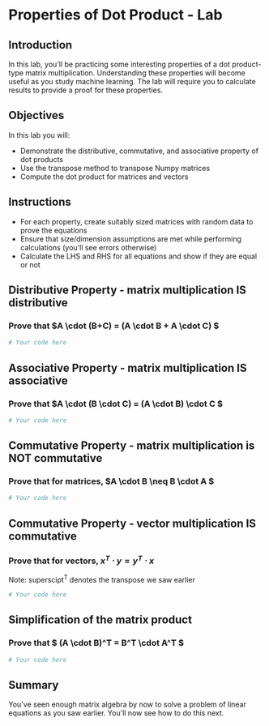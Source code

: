 
# Properties of Dot Product - Lab

## Introduction

In this lab, you'll be practicing some interesting properties of a dot product-type matrix multiplication. Understanding these properties will become useful as you study machine learning. The lab will require you to calculate results to provide a proof for these properties.

## Objectives

In this lab you will: 

- Demonstrate the distributive, commutative, and associative property of dot products 
- Use the transpose method to transpose Numpy matrices 
- Compute the dot product for matrices and vectors 


## Instructions

* For each property, create suitably sized matrices with random data to prove the equations 
* Ensure that size/dimension assumptions are met while performing calculations (you'll see errors otherwise)
* Calculate the LHS and RHS for all equations and show if they are equal or not

## Distributive Property - matrix multiplication IS distributive

### Prove that $A \cdot (B+C) = (A \cdot B + A \cdot C) $


```python
# Your code here
```

## Associative Property - matrix multiplication IS associative
### Prove that $A \cdot (B \cdot C) = (A \cdot B) \cdot C $


```python
# Your code here 
```

## Commutative Property - matrix multiplication is NOT commutative
### Prove that for matrices, $A \cdot B \neq B \cdot A $


```python
# Your code here 
```

## Commutative Property -  vector multiplication IS commutative
### Prove that for vectors,  $x^T \cdot y = y^T \cdot x$
Note: superscipt<sup>T</sup> denotes the transpose we saw earlier


```python
# Your code here 
```

## Simplification of the matrix product
### Prove that $ (A \cdot B)^T = B^T \cdot A^T $


```python
# Your code here 
```

## Summary 

You've seen enough matrix algebra by now to solve a problem of linear equations as you saw earlier. You'll now see how to do this next. 
